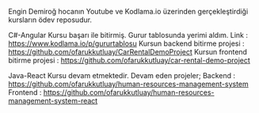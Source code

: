 Engin Demiroğ hocanın Youtube ve Kodlama.io üzerinden gerçekleştirdiği kursların ödev reposudur. 



C#-Angular Kursu başarı ile bitirmiş. Gurur tablosunda yerimi aldım. Link : https://www.kodlama.io/p/gururtablosu
Kursun backend bitirme projesi : https://github.com/ofarukkutluay/CarRentalDemoProject
Kursun frontend bitirme projesi : https://github.com/ofarukkutluay/car-rental-demo-project

Java-React Kursu devam etmektedir. Devam eden projeler;
Backend : https://github.com/ofarukkutluay/human-resources-management-system
Frontend : https://github.com/ofarukkutluay/human-resources-management-system-react



